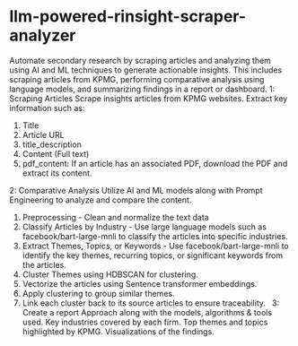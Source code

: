 # llm-powered-rinsight-scraper-analyzer
Automate secondary research by scraping articles and analyzing them using AI and ML techniques to generate actionable insights. This includes scraping articles from KPMG, performing comparative analysis using language models, and summarizing findings in a report or dashboard.
1: Scraping Articles
Scrape insights articles from KPMG websites.
Extract key information such as:
1. Title
2. Article URL
3. title_description
4. Content (Full text)
5. pdf_content: If an article has an associated PDF, download the PDF and extract its content.

2: Comparative Analysis
Utilize AI and ML models along with Prompt Engineering to analyze and compare the content.
1. Preprocessing - Clean and normalize the text data 
2. Classify Articles by Industry - Use large language models such as facebook/bart-large-mnli to classify the articles into specific industries.
3. Extract Themes, Topics, or Keywords - Use facebook/bart-large-mnli to identify the key themes, recurring topics, or significant keywords from the articles.
4. Cluster Themes using HDBSCAN for clustering.
5. Vectorize the articles using Sentence transformer embeddings.
6. Apply clustering to group similar themes.
7. Link each cluster back to its source articles to ensure traceability.
 
3: Create a report
Approach along with the models, algorithms & tools used.
Key industries covered by each firm.
Top themes and topics highlighted by KPMG.
Visualizations of the findings.
